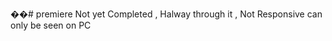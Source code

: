 ��#   p r e m i e r e 
Not yet Completed , Halway through it , Not Responsive can only be seen on PC 
 
 
